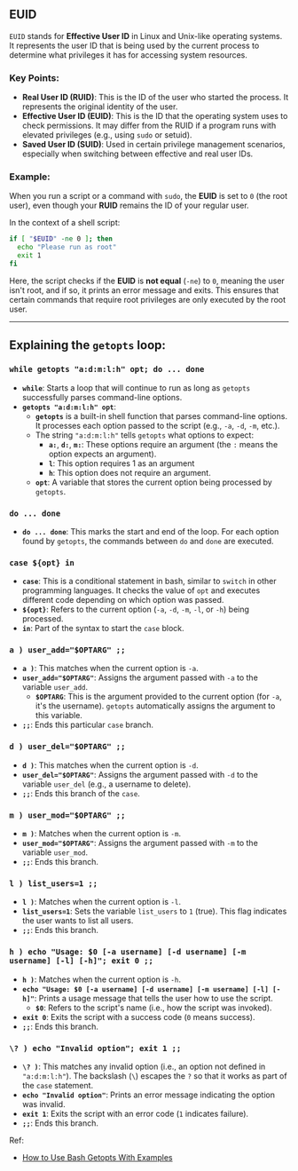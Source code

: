 ## EUID

`EUID` stands for **Effective User ID** in Linux and Unix-like operating systems. It represents the user ID that is being used by the current process to determine what privileges it has for accessing system resources.

### Key Points:
- **Real User ID (RUID)**: This is the ID of the user who started the process. It represents the original identity of the user.
- **Effective User ID (EUID)**: This is the ID that the operating system uses to check permissions. It may differ from the RUID if a program runs with elevated privileges (e.g., using `sudo` or setuid).
- **Saved User ID (SUID)**: Used in certain privilege management scenarios, especially when switching between effective and real user IDs.

### Example:
When you run a script or a command with `sudo`, the **EUID** is set to `0` (the root user), even though your **RUID** remains the ID of your regular user.

In the context of a shell script:

```bash
if [ "$EUID" -ne 0 ]; then
  echo "Please run as root"
  exit 1
fi
```

Here, the script checks if the **EUID** is **not equal** (`-ne`) to `0`, meaning the user isn't root, and if so, it prints an error message and exits. This ensures that certain commands that require root privileges are only executed by the root user.

---

## Explaining the `getopts` loop:

### `while getopts "a:d:m:l:h" opt; do ... done`

- **`while`**: Starts a loop that will continue to run as long as `getopts` successfully parses command-line options.
- **`getopts "a:d:m:l:h" opt`**: 
  - **`getopts`** is a built-in shell function that parses command-line options. It processes each option passed to the script (e.g., `-a`, `-d`, `-m`, etc.).
  - The string `"a:d:m:l:h"` tells `getopts` what options to expect:
    - **`a:`**, **`d:`**, **`m:`**: These options require an argument (the `:` means the option expects an argument).
    - **`l`**: This option requires 1 as an argument 
    - **`h`**: This option does not require an argument.
  - **`opt`**: A variable that stores the current option being processed by `getopts`.

### `do ... done`

- **`do ... done`**: This marks the start and end of the loop. For each option found by `getopts`, the commands between `do` and `done` are executed.

### `case ${opt} in`

- **`case`**: This is a conditional statement in bash, similar to `switch` in other programming languages. It checks the value of `opt` and executes different code depending on which option was passed.
- **`${opt}`**: Refers to the current option (`-a`, `-d`, `-m`, `-l`, or `-h`) being processed.
- **`in`**: Part of the syntax to start the `case` block.

### `a ) user_add="$OPTARG" ;;`

- **`a )`**: This matches when the current option is `-a`.
- **`user_add="$OPTARG"`**: Assigns the argument passed with `-a` to the variable `user_add`. 
  - **`$OPTARG`**: This is the argument provided to the current option (for `-a`, it's the username). `getopts` automatically assigns the argument to this variable.
- **`;;`**: Ends this particular `case` branch.

### `d ) user_del="$OPTARG" ;;`

- **`d )`**: This matches when the current option is `-d`.
- **`user_del="$OPTARG"`**: Assigns the argument passed with `-d` to the variable `user_del` (e.g., a username to delete).
- **`;;`**: Ends this branch of the `case`.

### `m ) user_mod="$OPTARG" ;;`

- **`m )`**: Matches when the current option is `-m`.
- **`user_mod="$OPTARG"`**: Assigns the argument passed with `-m` to the variable `user_mod`.
- **`;;`**: Ends this branch.

### `l ) list_users=1 ;;`

- **`l )`**: Matches when the current option is `-l`.
- **`list_users=1`**: Sets the variable `list_users` to `1` (true). This flag indicates the user wants to list all users.
- **`;;`**: Ends this branch.

### `h ) echo "Usage: $0 [-a username] [-d username] [-m username] [-l] [-h]"; exit 0 ;;`

- **`h )`**: Matches when the current option is `-h`.
- **`echo "Usage: $0 [-a username] [-d username] [-m username] [-l] [-h]"`**: Prints a usage message that tells the user how to use the script.
  - **`$0`**: Refers to the script's name (i.e., how the script was invoked).
- **`exit 0`**: Exits the script with a success code (`0` means success).
- **`;;`**: Ends this branch.

### `\? ) echo "Invalid option"; exit 1 ;;`

- **`\? )`**: This matches any invalid option (i.e., an option not defined in `"a:d:m:l:h"`). The backslash (`\`) escapes the `?` so that it works as part of the `case` statement.
- **`echo "Invalid option"`**: Prints an error message indicating the option was invalid.
- **`exit 1`**: Exits the script with an error code (`1` indicates failure).
- **`;;`**: Ends this branch.


Ref:
- [How to Use Bash Getopts With Examples](https://kodekloud.com/blog/bash-getopts/#:~:text=Getopts%20is%20a%20powerful%20shell,scripts%20more%20readable%20and%20maintainable)